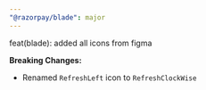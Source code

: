 ```yaml
---
"@razorpay/blade": major
---
```


feat(blade): added all icons from figma

**Breaking Changes:**

- Renamed `RefreshLeft` icon to `RefreshClockWise`
